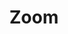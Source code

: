 ---
layout: pattern.njk
key: zoom-maps_en
title: Zoom
parent: basics-maps_en
image: maps/overview/zoom.webp
keywords: zoom
order: 50
availablelanguages: 
    - de
---